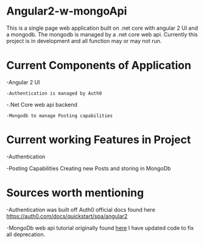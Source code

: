 # Angular2-w-mongoApi
This is a single page web application built on .net core with angular 2 UI and a mongodb. The mongodb is managed by a .net core web api.
Currently this project is in development and all function may or may not run.

# Current Components of Application
  -Angular 2 UI
  
    -Authentication is managed by Auth0
    
  -.Net Core web api backend
  
    -Mongodb to manage Posting capabilities
    
# Current working Features in Project
  -Authentication
  
  -Posting Capabilities Creating new Posts and storing in MongoDb
  
# Sources worth mentioning
  -Authentication was built off Auth0 official docs found here https://auth0.com/docs/quickstart/spa/angular2
  
  -MongoDb web api tutorial originally found <a href="http://www.dotnetcurry.com/aspnet-mvc/1267/using-mongodb-nosql-database-with-aspnet-webapi-core">here</a> I have updated code to fix all deprecation.
